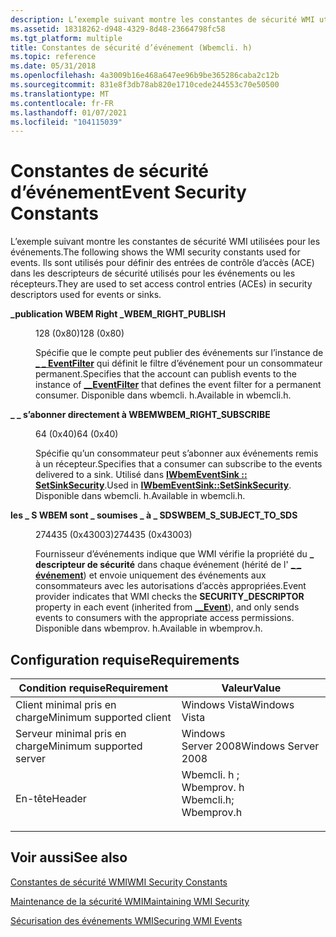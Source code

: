 ```yaml
---
description: L’exemple suivant montre les constantes de sécurité WMI utilisées pour les événements. Ils sont utilisés pour définir des entrées de contrôle d’accès (ACE) dans les descripteurs de sécurité utilisés pour les événements ou les récepteurs.
ms.assetid: 18318262-d948-4329-8d48-23664798fc58
ms.tgt_platform: multiple
title: Constantes de sécurité d’événement (Wbemcli. h)
ms.topic: reference
ms.date: 05/31/2018
ms.openlocfilehash: 4a3009b16e468a647ee96b9be365286caba2c12b
ms.sourcegitcommit: 831e8f3db78ab820e1710cede244553c70e50500
ms.translationtype: MT
ms.contentlocale: fr-FR
ms.lasthandoff: 01/07/2021
ms.locfileid: "104115039"
---
```

# <a name="event-security-constants"></a><span data-ttu-id="3e9b3-104">Constantes de sécurité d’événement</span><span class="sxs-lookup"><span data-stu-id="3e9b3-104">Event Security Constants</span></span>

<span data-ttu-id="3e9b3-105">L’exemple suivant montre les constantes de sécurité WMI utilisées pour les événements.</span><span class="sxs-lookup"><span data-stu-id="3e9b3-105">The following shows the WMI security constants used for events.</span></span> <span data-ttu-id="3e9b3-106">Ils sont utilisés pour définir des entrées de contrôle d’accès (ACE) dans les descripteurs de sécurité utilisés pour les événements ou les récepteurs.</span><span class="sxs-lookup"><span data-stu-id="3e9b3-106">They are used to set access control entries (ACEs) in security descriptors used for events or sinks.</span></span>

<dl> <dt>

<span data-ttu-id="3e9b3-107"><span id="WBEM_RIGHT_PUBLISH"></span><span id="wbem_right_publish"></span>**\_publication WBEM Right \_**</span><span class="sxs-lookup"><span data-stu-id="3e9b3-107"><span id="WBEM_RIGHT_PUBLISH"></span><span id="wbem_right_publish"></span>**WBEM\_RIGHT\_PUBLISH**</span></span>
</dt> <dd> <dl> <dt>

<span data-ttu-id="3e9b3-108">128 (0x80)</span><span class="sxs-lookup"><span data-stu-id="3e9b3-108">128 (0x80)</span></span>
</dt> <dt>



<span data-ttu-id="3e9b3-109">Spécifie que le compte peut publier des événements sur l’instance de [**\_ \_ EventFilter**](--eventfilter.md) qui définit le filtre d’événement pour un consommateur permanent.</span><span class="sxs-lookup"><span data-stu-id="3e9b3-109">Specifies that the account can publish events to the instance of [**\_\_EventFilter**](--eventfilter.md) that defines the event filter for a permanent consumer.</span></span> <span data-ttu-id="3e9b3-110">Disponible dans wbemcli. h.</span><span class="sxs-lookup"><span data-stu-id="3e9b3-110">Available in wbemcli.h.</span></span>


</dt> </dl> </dd> <dt>

<span data-ttu-id="3e9b3-111"><span id="WBEM_RIGHT_SUBSCRIBE"></span><span id="wbem_right_subscribe"></span>**\_ \_ s’abonner directement à WBEM**</span><span class="sxs-lookup"><span data-stu-id="3e9b3-111"><span id="WBEM_RIGHT_SUBSCRIBE"></span><span id="wbem_right_subscribe"></span>**WBEM\_RIGHT\_SUBSCRIBE**</span></span>
</dt> <dd> <dl> <dt>

<span data-ttu-id="3e9b3-112">64 (0x40)</span><span class="sxs-lookup"><span data-stu-id="3e9b3-112">64 (0x40)</span></span>
</dt> <dt>



<span data-ttu-id="3e9b3-113">Spécifie qu’un consommateur peut s’abonner aux événements remis à un récepteur.</span><span class="sxs-lookup"><span data-stu-id="3e9b3-113">Specifies that a consumer can subscribe to the events delivered to a sink.</span></span> <span data-ttu-id="3e9b3-114">Utilisé dans [**IWbemEventSink :: SetSinkSecurity**](/windows/desktop/api/Wbemprov/nf-wbemprov-iwbemeventsink-setsinksecurity).</span><span class="sxs-lookup"><span data-stu-id="3e9b3-114">Used in [**IWbemEventSink::SetSinkSecurity**](/windows/desktop/api/Wbemprov/nf-wbemprov-iwbemeventsink-setsinksecurity).</span></span> <span data-ttu-id="3e9b3-115">Disponible dans wbemcli. h.</span><span class="sxs-lookup"><span data-stu-id="3e9b3-115">Available in wbemcli.h.</span></span>


</dt> </dl> </dd> <dt>

<span data-ttu-id="3e9b3-116"><span id="WBEM_S_SUBJECT_TO_SDS"></span><span id="wbem_s_subject_to_sds"></span>**les \_ S WBEM sont \_ soumises \_ à \_ SDS**</span><span class="sxs-lookup"><span data-stu-id="3e9b3-116"><span id="WBEM_S_SUBJECT_TO_SDS"></span><span id="wbem_s_subject_to_sds"></span>**WBEM\_S\_SUBJECT\_TO\_SDS**</span></span>
</dt> <dd> <dl> <dt>

<span data-ttu-id="3e9b3-117">274435 (0x43003)</span><span class="sxs-lookup"><span data-stu-id="3e9b3-117">274435 (0x43003)</span></span>
</dt> <dt>



<span data-ttu-id="3e9b3-118">Fournisseur d’événements indique que WMI vérifie la propriété du **\_ descripteur de sécurité** dans chaque événement (hérité de l' [**\_ \_ événement**](--event.md)) et envoie uniquement des événements aux consommateurs avec les autorisations d’accès appropriées.</span><span class="sxs-lookup"><span data-stu-id="3e9b3-118">Event provider indicates that WMI checks the **SECURITY\_DESCRIPTOR** property in each event (inherited from [**\_\_Event**](--event.md)), and only sends events to consumers with the appropriate access permissions.</span></span> <span data-ttu-id="3e9b3-119">Disponible dans wbemprov. h.</span><span class="sxs-lookup"><span data-stu-id="3e9b3-119">Available in wbemprov.h.</span></span>


</dt> </dl> </dd> </dl>

## <a name="requirements"></a><span data-ttu-id="3e9b3-120">Configuration requise</span><span class="sxs-lookup"><span data-stu-id="3e9b3-120">Requirements</span></span>



| <span data-ttu-id="3e9b3-121">Condition requise</span><span class="sxs-lookup"><span data-stu-id="3e9b3-121">Requirement</span></span> | <span data-ttu-id="3e9b3-122">Valeur</span><span class="sxs-lookup"><span data-stu-id="3e9b3-122">Value</span></span> |
|-------------------------------------|--------------------------------------------------------------------------------------------------------------------------------------------------------|
| <span data-ttu-id="3e9b3-123">Client minimal pris en charge</span><span class="sxs-lookup"><span data-stu-id="3e9b3-123">Minimum supported client</span></span><br/> | <span data-ttu-id="3e9b3-124">Windows Vista</span><span class="sxs-lookup"><span data-stu-id="3e9b3-124">Windows Vista</span></span><br/>                                                                                                                               |
| <span data-ttu-id="3e9b3-125">Serveur minimal pris en charge</span><span class="sxs-lookup"><span data-stu-id="3e9b3-125">Minimum supported server</span></span><br/> | <span data-ttu-id="3e9b3-126">Windows Server 2008</span><span class="sxs-lookup"><span data-stu-id="3e9b3-126">Windows Server 2008</span></span><br/>                                                                                                                         |
| <span data-ttu-id="3e9b3-127">En-tête</span><span class="sxs-lookup"><span data-stu-id="3e9b3-127">Header</span></span><br/>                   | <dl> <span data-ttu-id="3e9b3-128"><dt>Wbemcli. h ; </dt> <dt>Wbemprov. h</dt></span><span class="sxs-lookup"><span data-stu-id="3e9b3-128"><dt>Wbemcli.h; </dt> <dt>Wbemprov.h</dt></span></span> </dl> |



## <a name="see-also"></a><span data-ttu-id="3e9b3-129">Voir aussi</span><span class="sxs-lookup"><span data-stu-id="3e9b3-129">See also</span></span>

<dl> <dt>

[<span data-ttu-id="3e9b3-130">Constantes de sécurité WMI</span><span class="sxs-lookup"><span data-stu-id="3e9b3-130">WMI Security Constants</span></span>](wmi-security-constants.md)
</dt> <dt>

[<span data-ttu-id="3e9b3-131">Maintenance de la sécurité WMI</span><span class="sxs-lookup"><span data-stu-id="3e9b3-131">Maintaining WMI Security</span></span>](maintaining-wmi-security.md)
</dt> <dt>

[<span data-ttu-id="3e9b3-132">Sécurisation des événements WMI</span><span class="sxs-lookup"><span data-stu-id="3e9b3-132">Securing WMI Events</span></span>](securing-wmi-events.md)
</dt> </dl>

 

 




